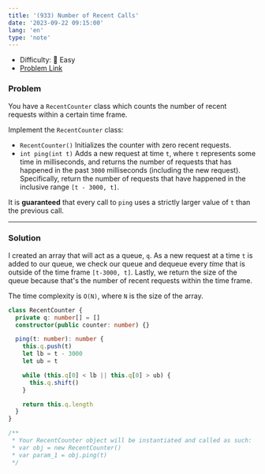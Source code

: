 ```yaml
---
title: '(933) Number of Recent Calls'
date: '2023-09-22 09:15:00'
lang: 'en'
type: 'note'
---
```


- Difficulty: 🍰 Easy
- [Problem Link](https://leetcode.com/problems/number-of-recent-calls/description/?envType=study-plan-v2&envId=leetcode-75)

### Problem

You have a `RecentCounter` class which counts the number of recent requests within a certain time frame.

Implement the `RecentCounter` class:

- `RecentCounter()` Initializes the counter with zero recent requests.
- `int ping(int t)` Adds a new request at time `t`, where `t` represents some time in milliseconds, and returns the number of requests that has happened in the past `3000` milliseconds (including the new request). Specifically, return the number of requests that have happened in the inclusive range `[t - 3000, t]`.

It is **guaranteed** that every call to `ping` uses a strictly larger value of `t` than the previous call.

---

### Solution

I created an array that will act as a queue, `q`. As a new request at a time `t` is added to our queue, we check our queue and dequeue every _time_ that is outside of the time frame `[t-3000, t]`. Lastly, we return the size of the queue because that's the number of recent requests within the time frame.

The time complexity is `O(N)`, where `N` is the size of the array.

```ts
class RecentCounter {
  private q: number[] = []
  constructor(public counter: number) {}

  ping(t: number): number {
    this.q.push(t)
    let lb = t - 3000
    let ub = t

    while (this.q[0] < lb || this.q[0] > ub) {
      this.q.shift()
    }

    return this.q.length
  }
}

/**
 * Your RecentCounter object will be instantiated and called as such:
 * var obj = new RecentCounter()
 * var param_1 = obj.ping(t)
 */
```
